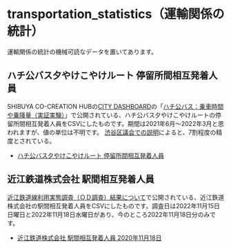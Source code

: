 # transportation_statistics（運輸関係の統計）
運輸関係の統計の機械可読なデータを置いてあります。

## ハチ公バス夕やけこやけルート 停留所間相互発着人員
SHIBUYA CO-CREATION HUBの[CITY DASHBOARD](https://shibuya-data.jp/citydashboard/)の「[ハチ公バス：乗車時間や乗降量（実証実験）](https://app.powerbi.com/view?r=eyJrIjoiYWY3NmNlMDctODFkMS00YmQ2LWJlOTUtNzFlNzJkZTFmOWQ2IiwidCI6ImY5ZDU1NGQ5LWQ5MjItNGRlZC1iYzRkLTdiMjA4MTFjODRhNCJ9)」で公開されている、ハチ公バス夕やけこやけルートの停留所間相互発着人員をCSVにしたものです。期間は2021年6月～2022年3月と思われますが、値の単位は不明です。
[渋谷区議会での説明](https://ssp.kaigiroku.net/tenant/shibuya/SpMinuteView.html?council_id=2056&schedule_id=5&minute_id=87&is_search=true)によると、7割程度の精度とされている。
- [ハチ公バス夕やけこやけルート 停留所間相互発着人員](東京都渋谷区/ハチ公バス夕やけこやけルート_停留所間相互発着人員.csv)

## 近江鉄道株式会社 駅間相互発着人員
[近江鉄道線利用実態調査（ＯＤ調査）結果について](https://www.pref.shiga.lg.jp/file/attachment/5238167.pdf)で公開されている、近江鉄道株式会社の駅間相互発着人員をCSVにしたものです。調査日は2022年11月15日日曜日と2022年11月18日水曜日があり、今のところ2022年11月18日分のみです。
- [近江鉄道株式会社 駅間相互発着人員 2020年11月18日](近江鉄道株式会社/近江鉄道株式会社_駅間相互発着人員表_20201118.csv)
